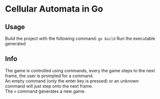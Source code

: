 # Cellular Automata in Go

## Usage
Build the project with the following command: `go build`
Run the executable generated

## Info
The game is controlled using commands, every the game steps to the next frame, the user is prompted for a command.  
An empty command (only the enter key is pressed) or an unknown command will just step onto the next frame.  
The `n` command generates a new game.  
